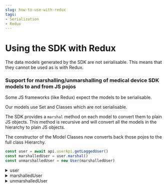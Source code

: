 ```yaml
---
slug: how-to-use-with-redux
tags:
- Serialization
- Redux
---
```


# Using the SDK with Redux

The data models generated by the SDK are not serialisable. This means that they cannot be used as is with Redux.

### Support for marshalling/unmarshalling of medical device SDK models to and from JS pojos

Some JS frameworks (like Redux) expect the models to be serialisable. 

Our models use Set and Classes which are not serialisable.

The SDK provides a `marshal` method on each model to convert them to plain JS objects. This method is recursive and will
convert all the models in the hierarchy to plain JS objects.

The constructor of the Model Classes now converts back those pojos to the full class Hierarchy.

<!-- file://code-samples/{{sdk}}/how-to/how-to-use-with-redux/index.mts snippet:marshal and unmarshal the currently logged user-->
```typescript
const user = await api.userApi.getLoggedUser()
const marshalledUser = user.marshal()
const unmarshalledUser = new User(marshalledUser)
```
<!-- output://code-samples/{{sdk}}/how-to/how-to-use-with-redux/user.txt -->
<details>
<summary>user</summary>

```json
{
  "id": "f7ec463c-44b4-414e-9e7f-f2cc0967cc01",
  "rev": "86-1fba3882618770a9fb28f85d94c77254",
  "created": 1679919731079,
  "name": "Master HCP",
  "login": "master@b16baa.icure",
  "groupId": "ic-e2etest-medtech-docs",
  "healthcarePartyId": "b16baab3-b6a3-42a0-b4b5-8dc8e00cc806",
  "email": "master@b16baa.icure",
  "properties": {},
  "roles": {},
  "sharingDataWith": {
    "medicalInformation": {}
  },
  "authenticationTokens": {}
}
```
</details>

<!-- output://code-samples/{{sdk}}/how-to/how-to-use-with-redux/marshalledUser.txt -->
<details>
<summary>marshalledUser</summary>

```json
{
  "id": "f7ec463c-44b4-414e-9e7f-f2cc0967cc01",
  "rev": "86-1fba3882618770a9fb28f85d94c77254",
  "created": 1679919731079,
  "name": "Master HCP",
  "login": "master@b16baa.icure",
  "groupId": "ic-e2etest-medtech-docs",
  "healthcarePartyId": "b16baab3-b6a3-42a0-b4b5-8dc8e00cc806",
  "email": "master@b16baa.icure",
  "properties": [],
  "roles": [],
  "sharingDataWith": {
    "medicalInformation": []
  },
  "authenticationTokens": {}
}
```
</details>

<!-- output://code-samples/{{sdk}}/how-to/how-to-use-with-redux/unmarshalledUser.txt -->
<details>
<summary>unmarshalledUser</summary>

```json
{
  "id": "f7ec463c-44b4-414e-9e7f-f2cc0967cc01",
  "rev": "86-1fba3882618770a9fb28f85d94c77254",
  "created": 1679919731079,
  "name": "Master HCP",
  "login": "master@b16baa.icure",
  "groupId": "ic-e2etest-medtech-docs",
  "healthcarePartyId": "b16baab3-b6a3-42a0-b4b5-8dc8e00cc806",
  "email": "master@b16baa.icure",
  "properties": {},
  "roles": {},
  "sharingDataWith": {
    "medicalInformation": {}
  },
  "authenticationTokens": {}
}
```
</details>
